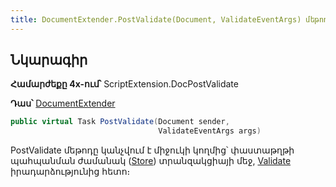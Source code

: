 ```yaml
---
title: DocumentExtender.PostValidate(Document, ValidateEventArgs) մեթոդ
---
```


## Նկարագիր

**Համարժեքը 4x-ում՝** ScriptExtension.DocPostValidate

**Դաս՝** [DocumentExtender](../document_extender.md)

```c#
public virtual Task PostValidate(Document sender, 
                                 ValidateEventArgs args)
```

PostValidate մեթոդը կանչվում է միջուկի կողմից՝ փաստաթղթի պահպանման ժամանակ ([Store](https://armsoft.github.io/as4x-docs/HTM/ProgrGuide/Functions/ASDOC/Store.html)) տրանզակցիայի մեջ, [Validate](https://armsoft.github.io/as4x-docs/HTM/ProgrGuide/ScriptProcs/Validate.html) իրադարձությունից հետո։
